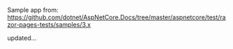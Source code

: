 Sample app from: https://github.com/dotnet/AspNetCore.Docs/tree/master/aspnetcore/test/razor-pages-tests/samples/3.x

updated...
